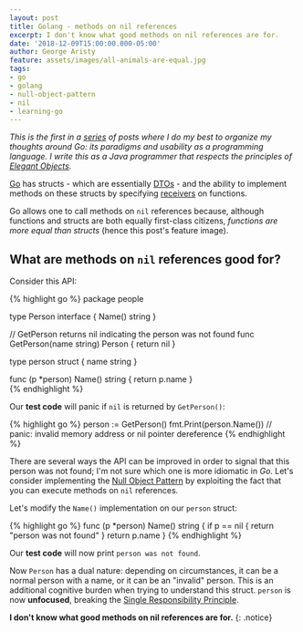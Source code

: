 ```yaml
---
layout: post
title: Golang - methods on nil references
excerpt: I don't know what good methods on nil references are for.
date: '2018-12-09T15:00:00.000-05:00'
author: George Aristy
feature: assets/images/all-animals-are-equal.jpg
tags:
- go
- golang
- null-object-pattern
- nil
- learning-go
---
```


*This is the first in a [series](/tags/learning-go) of posts where I do my best to organize my thoughts around Go: its paradigms and usability as a programming language. I write this as a Java programmer that respects the principles of [Elegant Objects](https://www.elegantobjects.org/).*

[Go](https://golang.org/) has structs - which are essentially [DTOs](https://en.wikipedia.org/wiki/Data_transfer_object) - and the ability to implement methods on these structs by specifying [receivers](https://tour.golang.org/methods/1) on functions.

Go allows one to call methods on `nil` references because, although functions and structs are both equally first-class citizens, *functions are more equal than structs* (hence this post's feature image).

## What are methods on `nil` references good for?

Consider this API:

{% highlight go %}
package people

type Person interface {
	Name() string
}

// GetPerson returns nil indicating the person was not found
func GetPerson(name string) Person {
	return nil
}

type person struct {
	name string
}

func (p *person) Name() string {
	return p.name
}	
{% endhighlight %}

Our **test code** will panic if `nil` is returned by `GetPerson()`:

{% highlight go %}
	person := GetPerson()
	fmt.Print(person.Name()) 	// panic: invalid memory address or nil pointer dereference
{% endhighlight %}

There are several ways the API can be improved in order to signal that this person was not found; I'm not sure which one is more idiomatic in *Go*. Let's consider implementing the [Null Object Pattern](https://en.wikipedia.org/wiki/Null_object_pattern) by exploiting the fact that you can execute methods on `nil` references.

Let's modify the `Name()` implementation on our `person` struct:

{% highlight go %}
func (p *person) Name() string {
	if p == nil {
		return "person was not found"
	}
	return p.name
}
{% endhighlight %}

Our **test code** will now print `person was not found`.

Now `Person` has a dual nature: depending on circumstances, it can be a normal person with a name, or it can be an "invalid" person. This is an additional cognitive burden when trying to understand this struct. `person` is now **unfocused**, breaking the [Single Responsibility Principle](https://en.wikipedia.org/wiki/Single_responsibility_principle).

**I don't know what good methods on nil references are for.**
{: .notice}

